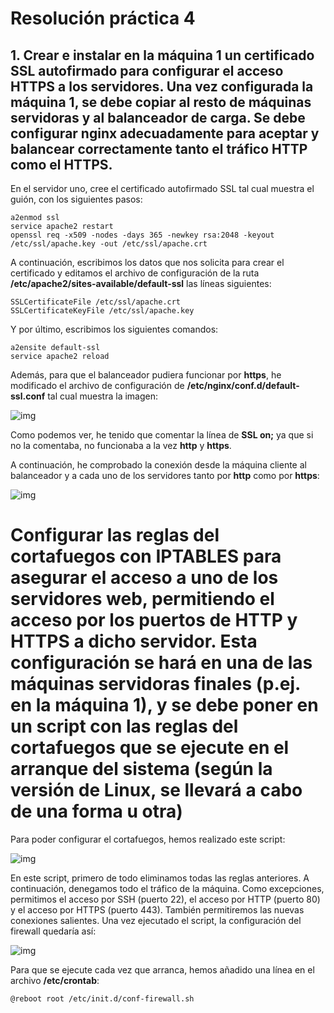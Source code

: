 # Resolución práctica 4

## 1. Crear e instalar en la máquina 1 un certificado SSL autofirmado para configurar el acceso HTTPS a los servidores. Una vez configurada la máquina 1, se debe copiar al resto de máquinas servidoras y al balanceador de carga. Se debe configurar nginx adecuadamente para aceptar y balancear correctamente tanto el tráfico HTTP como el HTTPS. 

En el servidor uno, cree el certificado autofirmado SSL tal cual muestra el guión, con los siguientes pasos:

```shell
a2enmod ssl
service apache2 restart
openssl req -x509 -nodes -days 365 -newkey rsa:2048 -keyout /etc/ssl/apache.key -out /etc/ssl/apache.crt

```
A continuación, escribimos los datos que nos solicita para crear el certificado y editamos el archivo de configuración de la ruta **/etc/apache2/sites-available/default-ssl** las líneas siguientes:

```shell
SSLCertificateFile /etc/ssl/apache.crt
SSLCertificateKeyFile /etc/ssl/apache.key

```

Y por último, escribimos los siguientes comandos:

```shell
a2ensite default-ssl
service apache2 reload

```

Además, para que el balanceador pudiera funcionar por **https**, he modificado el archivo de configuración de **/etc/nginx/conf.d/default-ssl.conf** tal cual muestra la imagen:

![img](https://i.imgur.com/oU5TmG3.jpg)

Como podemos ver, he tenido que comentar la línea de **SSL on;** ya que si no la comentaba, no funcionaba a la vez **http** y **https**.

A continuación, he comprobado la conexión desde la máquina cliente al balanceador y a cada uno de los servidores tanto por **http** como por **https**:

![img](https://i.imgur.com/cLNhRIB.jpg)

# Configurar las reglas del cortafuegos con IPTABLES para asegurar el acceso a uno de los servidores web, permitiendo el acceso por los puertos de HTTP y HTTPS a dicho servidor. Esta configuración se hará en una de las máquinas servidoras finales (p.ej. en la máquina 1), y se debe poner en un script con las reglas del cortafuegos que se ejecute en el arranque del sistema (según la versión de Linux, se llevará a cabo de una forma u otra)

Para poder configurar el cortafuegos, hemos realizado este script:

![img](https://i.imgur.com/nnb70mr.jpg)

En este script, primero de todo eliminamos todas las reglas anteriores. A continuación, denegamos todo el tráfico de la máquina. Como excepciones, permitimos el acceso por SSH (puerto 22), el acceso por HTTP (puerto 80) y el acceso por HTTPS (puerto 443). También permitiremos las nuevas conexiones salientes.
Una vez ejecutado el script, la configuración del firewall quedaría así:

![img](https://i.imgur.com/sEU8MRV.jpg)

Para que se ejecute cada vez que arranca, hemos añadido una línea en el archivo **/etc/crontab**:


```shell
@reboot root /etc/init.d/conf-firewall.sh

```


